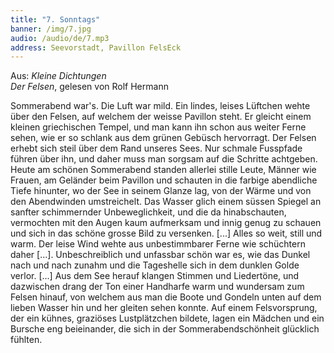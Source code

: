 ```yaml
---
title: "7. Sonntags"
banner: /img/7.jpg
audio: /audio/de/7.mp3
address: Seevorstadt, Pavillon FelsEck
---
```


Aus: *Kleine Dichtungen  
Der Felsen*, gelesen von Rolf Hermann

Sommerabend war's. Die Luft war mild. Ein lindes, leises Lüftchen wehte über den Felsen, auf welchem der weisse
Pavillon steht. Er gleicht einem kleinen griechischen Tempel,
und man kann ihn schon aus weiter Ferne sehen, wie er so
schlank aus dem grünen Gebüsch hervorragt. Der Felsen erhebt
sich steil über dem Rand unseres Sees. Nur schmale Fusspfade
führen über ihn, und daher muss man sorgsam auf die Schritte
achtgeben. Heute am schönen Sommerabend standen allerlei
stille Leute, Männer wie Frauen, am Geländer beim Pavillon
und schauten in die farbige abendliche Tiefe hinunter, wo der
See in seinem Glanze lag, von der Wärme und von den Abendwinden umstreichelt. Das Wasser glich einem süssen Spiegel
an sanfter schimmernder Unbeweglichkeit, und die da hinabschauten, vermochten mit den Augen kaum aufmerksam und
innig genug zu schauen und sich in das schöne grosse Bild zu
versenken. [...] Alles so weit, still und warm. Der leise Wind
wehte aus unbestimmbarer Ferne wie schüchtern daher [...].
Unbeschreiblich und unfassbar schön war es, wie das Dunkel
nach und nach zunahm und die Tageshelle sich in dem dunklen
Golde verlor. [...] Aus dem See herauf klangen Stimmen und
Liedertöne, und dazwischen drang der Ton einer Handharfe
warm und wundersam zum Felsen hinauf, von welchem aus
man die Boote und Gondeln unten auf dem lieben Wasser hin
und her gleiten sehen konnte. Auf einem Felsvorsprung, der
ein kühnes, graziöses Lustplätzchen bildete, lagen ein Mädchen und ein Bursche eng beieinander, die sich in der Sommerabendschönheit glücklich fühlten.